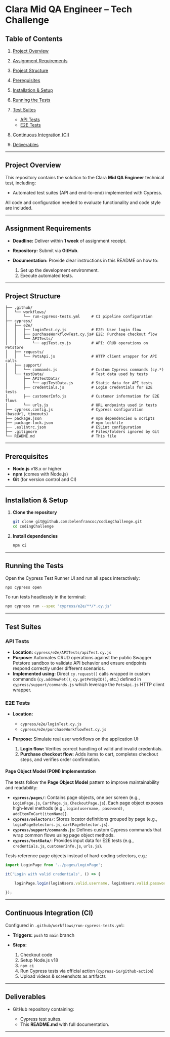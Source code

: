 # Clara Mid QA Engineer – Tech Challenge

## Table of Contents

1. [Project Overview](#project-overview)
2. [Assignment Requirements](#assignment-requirements)
3. [Project Structure](#project-structure)
4. [Prerequisites](#prerequisites)
5. [Installation & Setup](#installation--setup)
6. [Running the Tests](#running-the-tests)
7. [Test Suites](#test-suites)

   * [API Tests](#api-tests)
   * [E2E Tests](#e2e-tests)
8. [Continuous Integration (CI)](#continuous-integration-ci)
9. [Deliverables](#deliverables)

---

##  Project Overview

This repository contains the solution to the Clara **Mid QA Engineer** technical test, including:

* Automated test suites (API and end-to-end) implemented with Cypress.

All code and configuration needed to evaluate functionality and code style are included.

---

## Assignment Requirements

* **Deadline:** Deliver within **1 week** of assignment receipt.
* **Repository:** Submit via **GitHub**.
* **Documentation:** Provide clear instructions in this README on how to:

  1. Set up the development environment.
  2. Execute automated tests.

---

## Project Structure

```plaintext
├── .github/
│   └── workflows/
│       └── run-cypress-tests.yml     # CI pipeline configuration
├── cypress/
│   ├── e2e/                          
│   │   ├── loginTest.cy.js           # E2E: User login flow
│   │   ├── purchaseWorkflowTest.cy.js# E2E: Purchase checkout flow
│   │   └── APITests/
│   │       └── apiTest.cy.js         # API: CRUD operations on Petstore
│   ├── requests/
│   │   └── PetsApi.js                # HTTP client wrapper for API calls
│   ├── support/
│   │   └── commands.js               # Custom Cypress commands (cy.*)
│   └── testData/                     # Test data used by tests
│       ├── APITestData/
│       │   └── apiTestData.js        # Static data for API tests
│       ├── credentials.js            # Login credentials for E2E tests
│       ├── customerInfo.js           # Customer information for E2E flows
│       └── urls.js                   # URL endpoints used in tests
├── cypress.config.js                 # Cypress configuration (baseUrl, timeouts)
├── package.json                      # npm dependencies & scripts
├── package-lock.json                 # npm lockfile
├── .eslintrc.json                    # ESLint configuration
├── .gitignore                        # Files/folders ignored by Git
└── README.md                         # This file
```

---

## Prerequisites

* **Node.js** v18.x or higher
* **npm** (comes with Node.js)
* **Git** (for version control and CI)

---

## Installation & Setup

1. **Clone the repository**

   ```bash
   git clone git@github.com:belenfrancoc/codingChallenge.git
   cd codingChallenge
   ```
2. **Install dependencies**

   ```bash
   npm ci
   ```

---

## Running the Tests

Open the Cypress Test Runner UI and run all specs interactively:

```bash
npx cypress open
```

To run tests headlessly in the terminal:

```bash
npx cypress run --spec "cypress/e2e/**/*.cy.js"
```

---

## Test Suites

### API Tests

* **Location:** `cypress/e2e/APITests/apiTest.cy.js`
* **Purpose:** Automates CRUD operations against the public Swagger Petstore sandbox to validate API behavior and ensure endpoints respond correctly under different scenarios.
* **Implemented using:** Direct `cy.request()` calls wrapped in custom commands (`cy.addNewPet()`, `cy.getPetByID()`, etc.) defined in `cypress/support/commands.js` which leverage the `PetsApi.js` HTTP client wrapper.

### E2E Tests

* **Location:**

  * `cypress/e2e/loginTest.cy.js`
  * `cypress/e2e/purchaseWorkflowTest.cy.js`
* **Purpose:** Simulate real user workflows on the application UI:

  1. **Login flow:** Verifies correct handling of valid and invalid credentials.
  2. **Purchase checkout flow:** Adds items to cart, completes checkout steps, and verifies order confirmation.

#### Page Object Model (POM) Implementation

The tests follow the **Page Object Model** pattern to improve maintainability and readability:

* **`cypress/pages/`**: Contains page objects, one per screen (e.g., `LoginPage.js`, `CartPage.js`, `CheckoutPage.js`). Each page object exposes high-level methods (e.g., `login(username, password)`, `addItemToCart(itemName)`).
* **`cypress/selectors/`**: Stores locator definitions grouped by page (e.g., `loginPageSelectors.js`, `cartPageSelector.js`).
* **`cypress/support/commands.js`**: Defines custom Cypress commands that wrap common flows using page object methods.
* **`cypress/testData/`**: Provides input data for E2E tests (e.g., `credentials.js`, `customerInfo.js`, `urls.js`).

Tests reference page objects instead of hard-coding selectors, e.g.:

```js
import LoginPage from '../pages/LoginPage';

it('Login with valid credentials', () => {

    loginPage.login(loginUsers.valid.username, loginUsers.valid.password)

});

```

---

## Continuous Integration (CI)

Configured in `.github/workflows/run-cypress-tests.yml`:

* **Triggers:** `push` to `main` branch
* **Steps:**

  1. Checkout code
  2. Setup Node.js v18
  3. `npm ci`
  4. Run Cypress tests via official action (`cypress-io/github-action`)
  5. Upload videos & screenshots as artifacts

---

## Deliverables

* GitHub repository containing:

  * Cypress test suites.
  * This **README.md** with full documentation.

---
